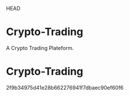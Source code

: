 HEAD
# Crypto-Trading
A Crypto Trading Plateform.

# Crypto-Trading
2f9b34975d41e28b662276941f7dbaec90ef60f6
